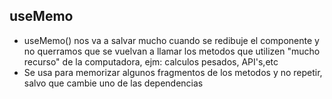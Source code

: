## useMemo

- useMemo() nos va a salvar mucho cuando se redibuje el componente y no querramos que se vuelvan a llamar los metodos que utilizen "mucho recurso" de la computadora, ejm: calculos pesados, API's,etc
- Se usa para memorizar algunos fragmentos de los metodos y no repetir, salvo que cambie uno de las dependencias